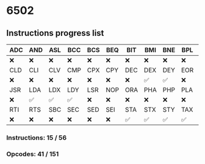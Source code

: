 # 6502

## Instructions progress list
| ADC | AND | ASL | BCC | BCS | BEQ | BIT | BMI | BNE | BPL | BRK | BVC | BVS | CLC |
|-----|-----|-----|-----|-----|-----|-----|-----|-----|-----|-----|-----|-----|-----|
| ❌   | ❌   | ❌   | ❌   | ❌   | ❌   | ❌   | ❌   | ❌   | ❌   | ❌   | ❌   | ❌   | ❌   |
| CLD | CLI | CLV | CMP | CPX | CPY | DEC | DEX | DEY | EOR | INC | INX | INY | JMP |
| ❌   | ❌   | ❌   | ❌   | ❌   | ❌   | ❌   | ✅   | ✅   | ❌   | ❌   | ✅   | ✅   | ✅   |
| JSR | LDA | LDX | LDY | LSR | NOP | ORA | PHA | PHP | PLA | PLP | ROL | ROR | TYA |
| ❌   | ✅   | ✅   | ✅   | ❌   | ❌   | ❌   | ❌   | ❌   | ❌   | ❌   | ❌   | ❌   | ✅   |
| RTI | RTS | SBC | SEC | SED | SEI | STA | STX | STY | TAX | TAY | TSX | TXA | TXS |
| ❌   | ❌   | ❌   | ❌   | ❌   | ❌   | ✅   | ✅   | ✅   | ✅   | ✅   | ❌   | ✅   | ❌   |

### Instructions:  15 / 56
### Opcodes:       41 / 151